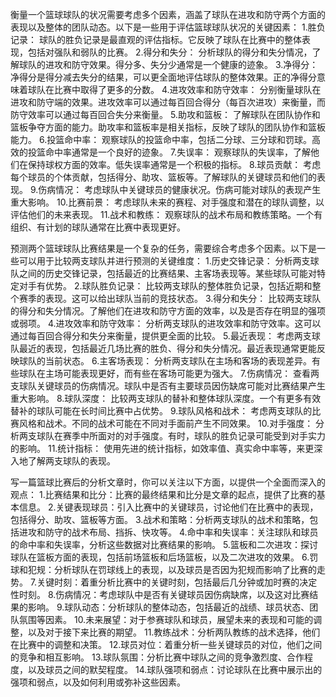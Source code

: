 衡量一个篮球球队的状况需要考虑多个因素，涵盖了球队在进攻和防守两个方面的表现以及整体的团队动态。以下是一些用于评估篮球球队状况的关键因素：
1.胜负记录： 球队的胜负记录是最直观的评估指标。它反映了球队在比赛中的整体表现，包括对强队和弱队的比赛。
2.得分和失分： 分析球队的得分和失分情况，了解球队的进攻和防守效果。得分多、失分少通常是一个健康的迹象。
3.净得分： 净得分是得分减去失分的结果，可以更全面地评估球队的整体效果。正的净得分意味着球队在比赛中取得了更多的分数。
4.进攻效率和防守效率： 分别衡量球队在进攻和防守端的效果。进攻效率可以通过每百回合得分（每百次进攻）来衡量，而防守效率可以通过每百回合失分来衡量。
5.助攻和篮板： 了解球队在团队协作和篮板争夺方面的能力。助攻率和篮板率是相关指标，反映了球队的团队协作和篮板能力。
6.投篮命中率： 观察球队的投篮命中率，包括二分球、三分球和罚球。高效的投篮命中率通常是一个良好的迹象。
7.失误率： 观察球队的失误率，了解他们在保持球权方面的效率。低失误率通常是一个积极的指标。
8.球员贡献： 考虑每个球员的个体贡献，包括得分、助攻、篮板等。了解球队的关键球员和他们的表现。
9.伤病情况： 考虑球队中关键球员的健康状况。伤病可能对球队的表现产生重大影响。
10.比赛前景： 考虑球队未来的赛程、对手强度和潜在的球队调整，以评估他们的未来表现。
11.战术和教练： 观察球队的战术布局和教练策略。一个有组织、有计划的球队通常在比赛中表现更好。



预测两个篮球球队比赛结果是一个复杂的任务，需要综合考虑多个因素。以下是一些可以用于比较两支球队并进行预测的关键维度：
1.历史交锋记录： 分析两支球队之间的历史交锋记录，包括最近的比赛结果、主客场表现等。某些球队可能对特定对手有优势。
2.球队胜负记录： 比较两支球队的整体胜负记录，包括近期和整个赛季的表现。这可以给出球队当前的竞技状态。
3.得分和失分： 比较两支球队的得分和失分情况。了解他们在进攻和防守方面的效率，以及是否存在明显的强项或弱项。
4.进攻效率和防守效率： 分析两支球队的进攻效率和防守效率。这可以通过每百回合得分和失分来衡量，提供更全面的比较。
5.最近表现： 考虑两支球队最近的表现，包括最近几场比赛的胜负、得分和失分情况。最近表现通常更能反映球队的当前状态。
6.主客场表现： 分析两支球队在主场和客场的表现差异。有些球队在主场可能表现更好，而有些在客场可能更为强大。
7.伤病情况： 查看两支球队关键球员的伤病情况。球队中是否有主要球员因伤缺席可能对比赛结果产生重大影响。
8.球队深度： 比较两支球队的替补和整体球队深度。一个有更多有效替补的球队可能在长时间比赛中占优势。
9.球队风格和战术： 考虑两支球队的比赛风格和战术。不同的战术可能在不同对手面前产生不同效果。
10.对手强度： 分析两支球队在赛季中所面对的对手强度。有时，球队的胜负记录可能受到对手实力的影响。
11.统计指标： 使用先进的统计指标，如效率值、真实命中率等，来更深入地了解两支球队的表现。



写一篇篮球比赛后的分析文章时，你可以关注以下方面，以提供一个全面而深入的观点：
1.比赛结果和比分：比赛的最终结果和比分是文章的起点，提供了比赛的基本信息。
2.关键表现球员：引入比赛中的关键球员，讨论他们在比赛中的表现，包括得分、助攻、篮板等方面。
3.战术和策略：分析两支球队的战术和策略，包括进攻和防守的战术布局、挡拆、快攻等。
4.命中率和失误率：关注球队和球员的命中率和失误率，分析这些数据对比赛结果的影响。
5.篮板和二次进攻：探讨球队在篮板方面的表现，包括前场篮板和后场篮板，以及二次进攻的效果。
6.罚球和犯规：分析球队在罚球线上的表现，以及球员是否因为犯规而影响了比赛的走势。
7.关键时刻：着重分析比赛中的关键时刻，包括最后几分钟或加时赛的决定性时刻。
8.伤病情况：考虑球队中是否有关键球员因伤病缺席，以及这对比赛结果的影响。
9.球队动态：分析球队的整体动态，包括最近的战绩、球员状态、团队氛围等因素。
10.未来展望：对于参赛球队和球员，展望未来的表现和可能的调整，以及对于接下来比赛的期望。
11.教练战术：分析两队教练的战术选择，他们在比赛中的调整和决策。
12.球员对位：着重分析一些关键球员的对位，他们之间的竞争和相互影响。
13.球队氛围：分析比赛中球队之间的竞争激烈度、合作程度，以及球员之间的默契程度。
14.球队强项和弱点：讨论球队在比赛中展示出的强项和弱点，以及如何利用或弥补这些因素。

